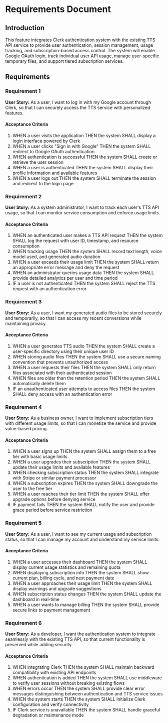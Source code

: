 # Requirements Document

## Introduction

This feature integrates Clerk authentication system with the existing TTS API service to provide user authentication, session management, usage tracking, and subscription-based access control. The system will enable Google OAuth login, track individual user API usage, manage user-specific temporary files, and support tiered subscription services.

## Requirements

### Requirement 1

**User Story:** As a user, I want to log in with my Google account through Clerk, so that I can securely access the TTS service with personalized features.

#### Acceptance Criteria

1. WHEN a user visits the application THEN the system SHALL display a login interface powered by Clerk
2. WHEN a user clicks "Sign in with Google" THEN the system SHALL redirect to Google OAuth authentication
3. WHEN authentication is successful THEN the system SHALL create or retrieve the user session
4. WHEN a user is authenticated THEN the system SHALL display their profile information and available features
5. WHEN a user logs out THEN the system SHALL terminate the session and redirect to the login page

### Requirement 2

**User Story:** As a system administrator, I want to track each user's TTS API usage, so that I can monitor service consumption and enforce usage limits.

#### Acceptance Criteria

1. WHEN an authenticated user makes a TTS API request THEN the system SHALL log the request with user ID, timestamp, and resource consumption
2. WHEN tracking usage THEN the system SHALL record text length, voice model used, and generated audio duration
3. WHEN a user exceeds their usage limit THEN the system SHALL return an appropriate error message and deny the request
4. WHEN an administrator queries usage data THEN the system SHALL provide detailed analytics per user and time period
5. IF a user is not authenticated THEN the system SHALL reject the TTS request with an authentication error

### Requirement 3

**User Story:** As a user, I want my generated audio files to be stored securely and temporarily, so that I can access my recent conversions while maintaining privacy.

#### Acceptance Criteria

1. WHEN a user generates TTS audio THEN the system SHALL create a user-specific directory using their unique user ID
2. WHEN storing audio files THEN the system SHALL use a secure naming convention that prevents unauthorized access
3. WHEN a user requests their files THEN the system SHALL only return files associated with their authenticated session
4. WHEN files are older than the retention period THEN the system SHALL automatically delete them
5. IF an unauthenticated user attempts to access files THEN the system SHALL deny access with an authentication error

### Requirement 4

**User Story:** As a business owner, I want to implement subscription tiers with different usage limits, so that I can monetize the service and provide value-based pricing.

#### Acceptance Criteria

1. WHEN a user signs up THEN the system SHALL assign them to a free tier with basic usage limits
2. WHEN a user upgrades their subscription THEN the system SHALL update their usage limits and available features
3. WHEN checking subscription status THEN the system SHALL integrate with Stripe or similar payment processor
4. WHEN a subscription expires THEN the system SHALL downgrade the user to the free tier
5. WHEN a user reaches their tier limit THEN the system SHALL offer upgrade options before denying service
6. IF payment fails THEN the system SHALL notify the user and provide grace period before service restriction

### Requirement 5

**User Story:** As a user, I want to see my current usage and subscription status, so that I can manage my account and understand my service limits.

#### Acceptance Criteria

1. WHEN a user accesses their dashboard THEN the system SHALL display current usage statistics and remaining quota
2. WHEN displaying subscription info THEN the system SHALL show current plan, billing cycle, and next payment date
3. WHEN a user approaches their usage limit THEN the system SHALL display warnings and upgrade suggestions
4. WHEN subscription status changes THEN the system SHALL update the dashboard in real-time
5. WHEN a user wants to manage billing THEN the system SHALL provide secure links to payment management

### Requirement 6

**User Story:** As a developer, I want the authentication system to integrate seamlessly with the existing TTS API, so that current functionality is preserved while adding security.

#### Acceptance Criteria

1. WHEN integrating Clerk THEN the system SHALL maintain backward compatibility with existing API endpoints
2. WHEN authentication is added THEN the system SHALL use middleware to verify user sessions without breaking existing flows
3. WHEN errors occur THEN the system SHALL provide clear error messages distinguishing between authentication and TTS service issues
4. WHEN the system starts THEN the system SHALL initialize Clerk configuration and verify connectivity
5. IF Clerk service is unavailable THEN the system SHALL handle graceful degradation or maintenance mode